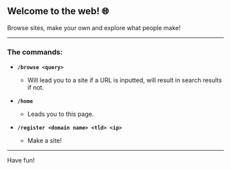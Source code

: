 ## Welcome to the web! 🌐

Browse sites, make your own and explore what people make! 

---

### The commands:

- **`/browse <query>`**
  - Will lead you to a site if a URL is inputted, will result in search results if not.

- **`/home`**
  - Leads you to this page.

- **`/register <domain name> <tld> <ip>`**
  - Make a site!

---

Have fun! 
